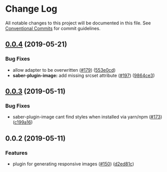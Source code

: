 # Change Log

All notable changes to this project will be documented in this file.
See [Conventional Commits](https://conventionalcommits.org) for commit guidelines.

## [0.0.4](https://github.com/egoist/saber/compare/saber-plugin-image@0.0.3...saber-plugin-image@0.0.4) (2019-05-21)

### Bug Fixes

- allow adapter to be overwritten ([#179](https://github.com/egoist/saber/issues/179)) ([553e0cd](https://github.com/egoist/saber/commit/553e0cd))
- **saber-plugin-image:** add missing srcset attribute ([#197](https://github.com/egoist/saber/issues/197)) ([9864ce3](https://github.com/egoist/saber/commit/9864ce3))

## [0.0.3](https://github.com/egoist/saber/compare/saber-plugin-image@0.0.2...saber-plugin-image@0.0.3) (2019-05-11)

### Bug Fixes

- saber-plugin-image cant find styles when installed via yarn/npm ([#173](https://github.com/egoist/saber/issues/173)) ([c199a16](https://github.com/egoist/saber/commit/c199a16))

## 0.0.2 (2019-05-11)

### Features

- plugin for generating responsive images ([#150](https://github.com/egoist/saber/issues/150)) ([d2ed81c](https://github.com/egoist/saber/commit/d2ed81c))
